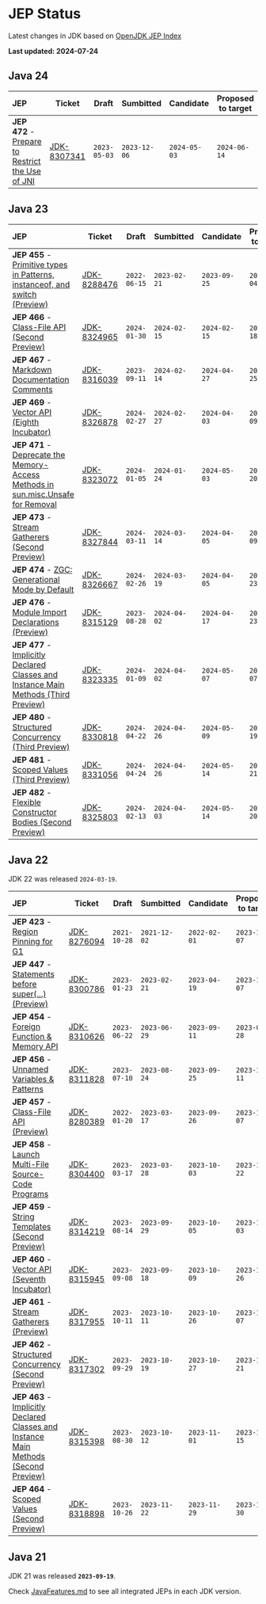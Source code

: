 # JEP Status
Latest changes in JDK based on [OpenJDK JEP Index](https://openjdk.org/jeps/0)

**Last updated: 2024-07-24**

## Java 24

| JEP | Ticket | Draft | Sumbitted | Candidate | Proposed to target | Targeted | Integrated | Completed | Closed |
| :-- | --- | --- | --- | --- | --- | --- | --- | --- | --- |
| **JEP 472**	- [Prepare to Restrict the Use of JNI](https://openjdk.org/jeps/472) | [JDK-8307341](https://bugs.openjdk.org/browse/JDK-8307341) | `2023-05-03` | `2023-12-06` | `2024-05-03` | `2024-06-14` | `2024-07-16` | | | |

## Java 23

| JEP | Ticket | Draft | Sumbitted | Candidate | Proposed to target | Targeted | Integrated | Completed | Closed |
| :-- | --- | --- | --- | --- | --- | --- | --- | --- | --- |
| **JEP 455**	- [Primitive types in Patterns, instanceof, and switch (Preview)](https://openjdk.org/jeps/455) | [JDK-8288476](https://bugs.openjdk.org/browse/JDK-8288476) | `2022-06-15` | `2023-02-21` | `2023-09-25` | `2024-01-04` | `2024-01-23` | `2024-02-01` | `2024-04-15` | |
| **JEP 466**	- [Class-File API (Second Preview)](https://openjdk.org/jeps/466) | [JDK-8324965](https://bugs.openjdk.org/browse/JDK-8324965) | `2024-01-30` | `2024-02-15` | `2024-02-15` | `2024-03-18` | `2024-03-28` | `2024-04-09` | `2024-06-04` | `2024-07-16` |
| **JEP 467**	- [Markdown Documentation Comments](https://openjdk.org/jeps/467) | [JDK-8316039](https://bugs.openjdk.org/browse/JDK-8316039) | `2023-09-11` | `2024-02-14` | `2024-04-27` | `2024-04-25` | `2024-05-06` | `2024-05-22` | `2024-05-22` | |
| **JEP 469**	- [Vector API (Eighth Incubator)](https://openjdk.org/jeps/469) | [JDK-8326878](https://bugs.openjdk.org/browse/JDK-8326878) | `2024-02-27` | `2024-02-27` | `2024-04-03` | `2024-04-09` | `2024-04-17` | `2024-05-20` | `2024-05-20` | `2024-07-15` |
| **JEP 471**	- [Deprecate the Memory-Access Methods in sun.misc.Unsafe for Removal](https://openjdk.org/jeps/471) | [JDK-8323072](https://bugs.openjdk.org/browse/JDK-8323072) | `2024-01-05` | `2024-01-24` | `2024-05-03` | `2024-05-20` | `2024-05-28` | `2024-05-29` | `2024-05-31` | `2024-05-31` |
| **JEP 473**	- [Stream Gatherers (Second Preview)](https://openjdk.org/jeps/473) | [JDK-8327844](https://bugs.openjdk.org/browse/JDK-8327844) | `2024-03-11` | `2024-03-14` | `2024-04-05` | `2024-04-09` | `2024-04-17` | `2024-04-30` | `2024-05-01` | |
| **JEP 474**	- [ZGC: Generational Mode by Default](https://openjdk.org/jeps/474) | [JDK-8326667](https://bugs.openjdk.org/browse/JDK-8326667) | `2024-02-26` | `2024-03-19` | `2024-04-05` | `2024-04-23` | `2024-05-01` | `2024-05-22` | `2024-05-29` | |
| **JEP 476**	- [Module Import Declarations (Preview)](https://openjdk.org/jeps/476) | [JDK-8315129](https://bugs.openjdk.org/browse/JDK-8315129) | `2023-08-28` | `2024-04-02` | `2024-04-17` | `2024-04-23` | `2024-05-02` | `2024-05-06` | `2024-06-05` | `2024-07-08` |
| **JEP 477**	- [Implicitly Declared Classes and Instance Main Methods (Third Preview)](https://openjdk.org/jeps/477) | [JDK-8323335](https://bugs.openjdk.org/browse/JDK-8323335) | `2024-01-09` | `2024-04-02` | `2024-05-07` | `2024-05-07` | `2024-05-22` | `2024-05-28` | `2024-06-05` | `2024-07-08` |
| **JEP 480**	- [Structured Concurrency (Third Preview)](https://openjdk.org/jeps/480) | [JDK-8330818](https://bugs.openjdk.org/browse/JDK-8330818) | `2024-04-22` | `2024-04-26` | `2024-05-09` | `2024-05-19` | `2024-05-28` | `2024-05-28` | `2024-06-07` | `2024-07-16` |
| **JEP 481**	- [Scoped Values (Third Preview)](https://openjdk.org/jeps/481) | [JDK-8331056](https://bugs.openjdk.org/browse/JDK-8331056) | `2024-04-24` | `2024-04-26` | `2024-05-14` | `2024-05-21` | `2024-05-30` | `2024-05-30` | `2024-06-07` | |
| **JEP 482**	- [Flexible Constructor Bodies (Second Preview)](https://openjdk.org/jeps/482) | [JDK-8325803](https://bugs.openjdk.org/browse/JDK-8325803) | `2024-02-13` | `2024-04-03` | `2024-05-14` | `2024-05-20` | `2024-05-28` | `2024-05-28` | `2024-06-05` | `2024-07-08` |

## Java 22
JDK 22 was released `2024-03-19`.

| JEP | Ticket | Draft | Sumbitted | Candidate | Proposed to target | Targeted | Integrated | Completed | Closed |
| :-- | --- | --- | --- | --- | --- | --- | --- | --- | --- |
| **JEP 423**	- [Region Pinning for G1](https://openjdk.org/jeps/423) | [JDK-8276094](https://bugs.openjdk.org/browse/JDK-8276094) | `2021-10-28` | `2021-12-02` | `2022-02-01` | `2023-11-07` | `2023-11-28` | `2023-12-06` | `2024-02-05` | `2024-02-05` |
| **JEP 447**	- [Statements before super(...) (Preview)](https://openjdk.org/jeps/447) | [JDK-8300786](https://bugs.openjdk.org/browse/JDK-8300786) | `2023-01-23` | `2023-02-21` | `2023-04-19` | `2023-11-07` | `2023-11-22` | `2023-12-05` | `2023-12-05` | `2024-01-05` |
| **JEP 454**	- [Foreign Function & Memory API](https://openjdk.org/jeps/454) | [JDK-8310626](https://bugs.openjdk.org/browse/JDK-8310626) | `2023-06-22` | `2023-06-29` | `2023-09-11` | `2023-09-28` | `2023-10-12` | `2023-10-12` | `2023-12-06` | `2023-12-29` |
| **JEP 456**	- [Unnamed Variables & Patterns](https://openjdk.org/jeps/456) | [JDK-8311828](https://bugs.openjdk.org/browse/JDK-8311828) | `2023-07-10` | `2023-08-24` | `2023-09-25` | `2023-10-11` | `2023-10-27` | `2023-11-03` | `2023-12-05` | `2024-01-04` |
| **JEP 457**	- [Class-File API (Preview)](https://openjdk.org/jeps/457) | [JDK-8280389](https://bugs.openjdk.org/browse/JDK-8280389) | `2022-01-20` | `2023-03-17` | `2023-09-26` | `2023-11-07` | `2023-11-28` | `2023-12-04` | `2023-12-11` | `2024-02-05` |
| **JEP 458**	- [Launch Multi-File Source-Code Programs](https://openjdk.org/jeps/458) | [JDK-8304400](https://bugs.openjdk.org/browse/JDK-8304400) | `2023-03-17` | `2023-03-28` | `2023-10-03` | `2023-11-22` | `2023-12-01` | `2023-12-05` | `2023-12-05` | `2023-12-05` |
| **JEP 459**	- [String Templates (Second Preview)](https://openjdk.org/jeps/459) | [JDK-8314219](https://bugs.openjdk.org/browse/JDK-8314219) | `2023-08-14` | `2023-09-29` | `2023-10-05` | `2023-11-03` | `2023-11-16` | `2023-11-17` | `2023-12-05` | `2024-01-09` |
| **JEP 460**	- [Vector API (Seventh Incubator)](https://openjdk.org/jeps/460) | [JDK-8315945](https://bugs.openjdk.org/browse/JDK-8315945) | `2023-09-08` | `2023-09-18` | `2023-10-09` | `2023-10-26` | `2023-11-06` | `2023-11-07` | `2023-11-07` | `2023-11-07` |
| **JEP 461**	- [Stream Gatherers (Preview)](https://openjdk.org/jeps/461) | [JDK-8317955](https://bugs.openjdk.org/browse/JDK-8317955) | `2023-10-11` | `2023-10-11` | `2023-10-26` | `2023-11-07` | `2023-11-29` | `2023-12-01` | `2023-12-07` | `2023-12-29` |
| **JEP 462**	- [Structured Concurrency (Second Preview)](https://openjdk.org/jeps/462) | [JDK-8317302](https://bugs.openjdk.org/browse/JDK-8317302) | `2023-09-29` | `2023-10-19` | `2023-10-27` | `2023-11-21` | `2023-12-01` | `2023-12-01` | `2023-12-09` | `2023-12-29` |
| **JEP 463**	- [Implicitly Declared Classes and Instance Main Methods (Second Preview)](https://openjdk.org/jeps/463) | [JDK-8315398](https://bugs.openjdk.org/browse/JDK-8315398) | `2023-08-30` | `2023-10-12` | `2023-11-01` | `2023-11-15` | `2023-11-28` | `2023-11-30` | `2023-12-05` | `2023-12-29` |
| **JEP 464**	- [Scoped Values (Second Preview)](https://openjdk.org/jeps/464) | [JDK-8318898](https://bugs.openjdk.org/browse/JDK-8318898) | `2023-10-26` | `2023-11-22` | `2023-11-29` | `2023-11-30` | `2023-12-07` | `2023-12-08` | `2024-02-05` | `2024-02-07` |

## Java 21
JDK 21 was released **`2023-09-19`**. 

Check [JavaFeatures.md](JavaFeatures.md) to see all integrated JEPs in each JDK version.

